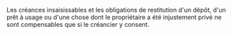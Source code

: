 Les créances insaisissables et les obligations de restitution d'un dépôt, d'un prêt à usage ou d'une chose dont le propriétaire a été injustement privé ne sont compensables que si le créancier y consent.
